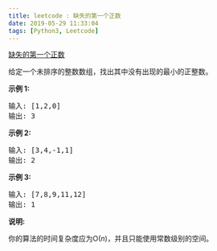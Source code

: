 ```yaml
---
title: leetcode : 缺失的第一个正数
date: 2019-05-29 11:33:04
tags: [Python3, Leetcode]
---
```


[缺失的第一个正数](https://leetcode-cn.com/problems/first-missing-positive/)

<p>给定一个未排序的整数数组，找出其中没有出现的最小的正整数。</p>

<!-- more -->

<p><strong>示例&nbsp;1:</strong></p>

<pre>输入: [1,2,0]
输出: 3
</pre>

<p><strong>示例&nbsp;2:</strong></p>

<pre>输入: [3,4,-1,1]
输出: 2
</pre>

<p><strong>示例&nbsp;3:</strong></p>

<pre>输入: [7,8,9,11,12]
输出: 1
</pre>

<p><strong>说明:</strong></p>

<p>你的算法的时间复杂度应为O(<em>n</em>)，并且只能使用常数级别的空间。</p>
